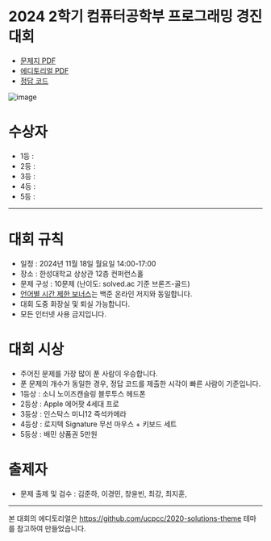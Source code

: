 # 2024 2학기 컴퓨터공학부 프로그래밍 경진대회

- [문제지 PDF](docs/HSUPC_2024_2_problemset.pdf)
- [에디토리얼 PDF](docs/HSUPC_2024_1_editorial.pdf)
- [정답 코드](https://github.com/HSU-CSE/hsupc-2024-1/tree/main/solutions)

![image](https://github.com/user-attachments/assets/b5a8334d-ff2f-4969-8240-1c2dc59b50a4)


# 수상자

- 1등 :
- 2등 :
- 3등 :
- 4등 :
- 5등 :

---

# 대회 규칙

- 일정 : 2024년 11월 18일 월요일 14:00-17:00
- 장소 : 한성대학교 상상관 12층 컨퍼런스홀
- 문제 구성 : 10문제 (난이도: solved.ac 기준 브론즈-골드)
- [언어별 시간 제한 보너스](https://help.acmicpc.net/language/info)는 백준 온라인 저지와 동일합니다.
- 대회 도중 화장실 및 퇴실 가능합니다.
- 모든 인터넷 사용 금지입니다.

# 대회 시상

- 주어진 문제를 가장 많이 푼 사람이 우승합니다.
- 푼 문제의 개수가 동일한 경우, 정답 코드를 제출한 시각이 빠른 사람이 기준입니다.
- 1등상 : 소니 노이즈캔슬링 블루투스 헤드폰
- 2등상 : Apple 에어팟 4세대 프로
- 3등상 : 인스탁스 미니12 즉석카메라
- 4등상 : 로지텍 Signature 무선 마우스 + 키보드 세트
- 5등상 : 배민 상품권 5만원

# 출제자

- 문제 출제 및 검수 : 김준하, 이경민, 창윤빈, 최강, 최지훈,

---

본 대회의 에디토리얼은 https://github.com/ucpcc/2020-solutions-theme 테마를 참고하여 만들었습니다.
